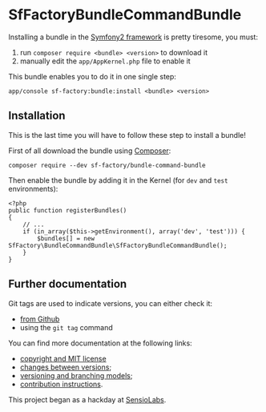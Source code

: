 # SfFactoryBundleCommandBundle

Installing a bundle in the [Symfony2 framework](http://symfony.com) is pretty
tiresome, you must:

1. run `composer require <bundle> <version>` to download it
2. manually edit the `app/AppKernel.php` file to enable it

This bundle enables you to do it in one single step:

    app/console sf-factory:bundle:install <bundle> <version>

## Installation

This is the last time you will have to follow these step to install a bundle!

First of all download the bundle using [Composer](http://getcomposer.org/):

    composer require --dev sf-factory/bundle-command-bundle

Then enable the bundle by adding it in the Kernel (for `dev` and `test`
environments):

    <?php
    public function registerBundles()
    {
        // ...
        if (in_array($this->getEnvironment(), array('dev', 'test'))) {
            $bundles[] = new SfFactory\BundleCommandBundle\SfFactoryBundleCommandBundle();
        }
    }

## Further documentation

Git tags are used to indicate versions, you can either check it:

* [from Github](https://github.com/sf-factory/SfFactoryBundleCommandBundle/releases)
* using the `git tag` command

You can find more documentation at the following links:

* [copyright and MIT license](LICENSE.md)
* [changes between versions](CHANGELOG.md);
* [versioning and branching models](VERSIONING.md);
* [contribution instructions](CONTRIBUTING.md).

This project began as a hackday at [SensioLabs](http://sensiolabs.com/).
